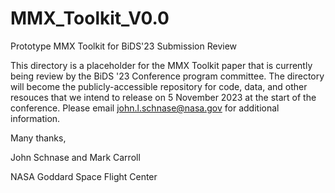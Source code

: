 # MMX_Toolkit_V0.0
 Prototype MMX Toolkit for BiDS'23 Submission Review

This directory is a placeholder for the MMX Toolkit paper that is currently being review by the BiDS '23 Conference program committee. The directory will become the publicly-accessible repository for code, data, and other resouces that we intend to release on 5 November 2023 at the start of the conference. Please email john.l.schnase@nasa.gov for additional information.

Many thanks,

John Schnase and Mark Carroll

NASA Goddard Space Flight Center

